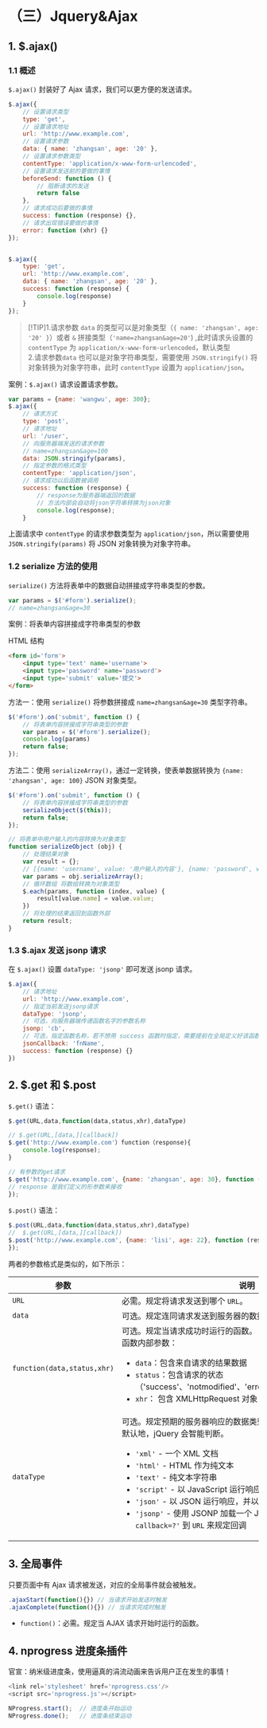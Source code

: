 # （三）Jquery&Ajax

## 1. \$.ajax()

### 1.1 概述

`$.ajax()` 封装好了 Ajax 请求，我们可以更方便的发送请求。

```js 
$.ajax({
    // 设置请求类型
    type: 'get',
    // 设置请求地址
    url: 'http://www.example.com',
    // 设置请求参数
    data: { name: 'zhangsan', age: '20' },
    // 设置请求参数类型
    contentType: 'application/x-www-form-urlencoded',
    // 设置请求发送前的要做的事情
    beforeSend: function () { 
        // 阻断请求的发送
        return false
    },
    // 请求成功后要做的事情
    success: function (response) {},
    // 请求出现错误要做的事情
    error: function (xhr) {}
});


$.ajax({
    type: 'get',
    url: 'http://www.example.com',
    data: { name: 'zhangsan', age: '20' },
    success: function (response) {
        console.log(response)
    }
});
```

>[!TIP]1.请求参数 `data` 的类型可以是对象类型（`{ name: 'zhangsan', age: '20' }`）或者 `&` 拼接类型（`'name=zhangsan&age=20'`) ,此时请求头设置的 `contentType` 为 `application/x-www-form-urlencoded`，默认类型                                               
2.请求参数`data` 也可以是对象字符串类型，需要使用 `JSON.stringify()` 将对象转换为对象字符串，此时 `contentType` 设置为 `application/json`。






案例：`$.ajax()` 请求设置请求参数。
```js
var params = {name: 'wangwu', age: 300};
$.ajax({
    // 请求方式
    type: 'post',
    // 请求地址
    url: '/user',
    // 向服务器端发送的请求参数
    // name=zhangsan&age=100
    data: JSON.stringify(params),
    // 指定参数的格式类型
    contentType: 'application/json',
    // 请求成功以后函数被调用
    success: function (response) {
        // response为服务器端返回的数据
        // 方法内部会自动将json字符串转换为json对象
        console.log(response);
    }
```

上面请求中 `contentType` 的请求参数类型为 `application/json`，所以需要使用 `JSON.stringify(params)` 将 JSON 对象转换为对象字符串。

### 1.2 serialize 方法的使用

`serialize()` 方法将表单中的数据自动拼接成字符串类型的参数。
```js
var params = $('#form').serialize();
// name=zhangsan&age=30
```

案例：将表单内容拼接成字符串类型的参数

HTML 结构
```html
<form id='form'>
    <input type='text' name='username'>
    <input type='password' name='password'>
    <input type='submit' value='提交'>
</form>
```

方法一：使用 `serialize()` 将参数拼接成 `name=zhangsan&age=30` 类型字符串。
```js
$('#form').on('submit', function () {
    // 将表单内容拼接成字符串类型的参数
    var params = $('#form').serialize();
    console.log(params)
    return false;
});
```

方法二：使用 `serializeArray()`，通过一定转换，使表单数据转换为 `{name: 'zhangsan', age: 100}`  JSON 对象类型。
```js
$('#form').on('submit', function () {
    // 将表单内容拼接成字符串类型的参数
    serializeObject($(this));
    return false;
});

// 将表单中用户输入的内容转换为对象类型
function serializeObject (obj) {
    // 处理结果对象
    var result = {};
    // [{name: 'username', value: '用户输入的内容'}, {name: 'password', value: '123456'}]
    var params = obj.serializeArray();
    // 循环数组 将数组转换为对象类型
    $.each(params, function (index, value) {
        result[value.name] = value.value;
    })
    // 将处理的结果返回到函数外部
    return result;
}
```

### 1.3 \$.ajax 发送 jsonp 请求

在 `$.ajax()` 设置 `dataType: 'jsonp'` 即可发送 jsonp 请求。

```js
$.ajax({
    // 请求地址
    url: 'http://www.example.com',
    // 指定当前发送jsonp请求
    dataType: 'jsonp',
    // 可选，向服务器端传递函数名字的参数名称
    jsonp: 'cb',
    // 可选，指定函数名称，若不想用 success 函数时指定，需要提前在全局定义好该函数
    jsonCallback: 'fnName',
    success: function (response) {} 
})
```

## 2. \$.get 和 \$.post

`$.get()` 语法：
```js
$.get(URL,data,function(data,status,xhr),dataType)

// $.get(URL,[data,][callback])
$.get('http://www.example.com'）function（response){
    console.log(response);
}

// 有参数的get请求
$.get('http://www.example.com', {name: 'zhangsan', age: 30}, function (response) {
// response 是我们定义的形参数来接收
});
```

`$.post()` 语法：
```js
$.post(URL,data,function(data,status,xhr),dataType)
//  $.get(URL,[data,][callback])
$.post('http://www.example.com', {name: 'lisi', age: 22}, function (response) {
});
```

两者的参数格式是类似的，如下所示：

|参数|说明|
|-|-|
|`URL`|必需。规定将请求发送到哪个 `URL`。|
|`data`|可选。规定连同请求发送到服务器的数据。|
|`function(data,status,xhr)`|	可选。规定当请求成功时运行的函数。<br>函数内部参数：<ul><li>`data`：包含来自请求的结果数据</li><li>`status`：包含请求的状态（'success'、'notmodified'、'error'、'timeout'、'parsererror'）</li><li>`xhr`： 包含 XMLHttpRequest 对象</li></ul>|
|`dataType`|可选。规定预期的服务器响应的数据类型。<br>默认地，jQuery 会智能判断。<ul><li>`'xml'` - 一个 XML 文档</li><li>`'html'` - HTML 作为纯文本</li><li>`'text'` - 纯文本字符串</li><li>`'script'` - 以 JavaScript 运行响应，并以纯文本返回</li><li>`'json'` - 以 JSON 运行响应，并以 JavaScript 对象返回</li><li>`'jsonp'` - 使用 JSONP 加载一个 JSON 块，将添加一个 `'?callback=?'` 到 `URL` 来规定回调</li></ul>|



## 3. 全局事件

只要页面中有 Ajax 请求被发送，对应的全局事件就会被触发。
```js
.ajaxStart(function(){}) // 当请求开始发送时触发
.ajaxComplete(function(){}) // 当请求完成时触发
```
- `function()`：必需。规定当 AJAX 请求开始时运行的函数。

## 4. nprogress 进度条插件

官宣：纳米级进度条，使用逼真的涓流动画来告诉用户正在发生的事情！
```js
<link rel='stylesheet' href='nprogress.css'/>
<script src='nprogress.js'></script>
```
```js
NProgress.start();  // 进度条开始运动 
NProgress.done();   // 进度条结束运动
```